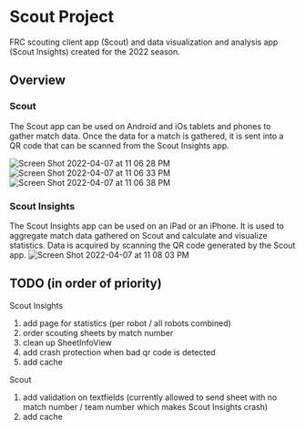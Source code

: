 # Scout Project
FRC scouting client app (Scout) and data visualization and analysis app (Scout Insights) created for the 2022 season.

## Overview
### Scout
The Scout app can be used on Android and iOs tablets and phones to gather match data. Once the data for a match is gathered, it is sent into a QR code that can be scanned from the Scout Insights app.

![Screen Shot 2022-04-07 at 11 06 28 PM](https://user-images.githubusercontent.com/26767411/162355810-f790e47c-1ede-440a-aa28-16b11f22a082.png)
![Screen Shot 2022-04-07 at 11 06 33 PM](https://user-images.githubusercontent.com/26767411/162355821-34b0604f-9041-40d4-afb5-ec7548f06753.png)
![Screen Shot 2022-04-07 at 11 06 38 PM](https://user-images.githubusercontent.com/26767411/162355851-d432bae7-27d2-434a-b896-71837ec5583d.png)


### Scout Insights
The Scout Insights app can be used on an iPad or an iPhone. It is used to aggregate match data gathered on Scout and calculate and visualize statistics. Data is acquired by scanning the QR code generated by the Scout app.
![Screen Shot 2022-04-07 at 11 08 03 PM](https://user-images.githubusercontent.com/26767411/162355780-87701461-73dd-43b7-b8f1-ca6b79664fb7.png)

## TODO (in order of priority)
Scout Insights
1. add page for statistics (per robot / all robots combined)
2. order scouting sheets by match number
3. clean up SheetInfoView
4. add crash protection when bad qr code is detected
5. add cache

Scout
1. add validation on textfields (currently allowed to send sheet with no match number / team number which makes Scout Insights crash)
2. add cache
